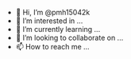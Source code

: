 - 👋 Hi, I’m @pmh15042k
- 👀 I’m interested in ...
- 🌱 I’m currently learning ...
- 💞️ I’m looking to collaborate on ...
- 📫 How to reach me ...

<!---
pmh15042k/pmh15042k is a ✨ special ✨ repository because its `README.md` (this file) appears on your GitHub profile.
You can click the Preview link to take a look at your changes.
--->
